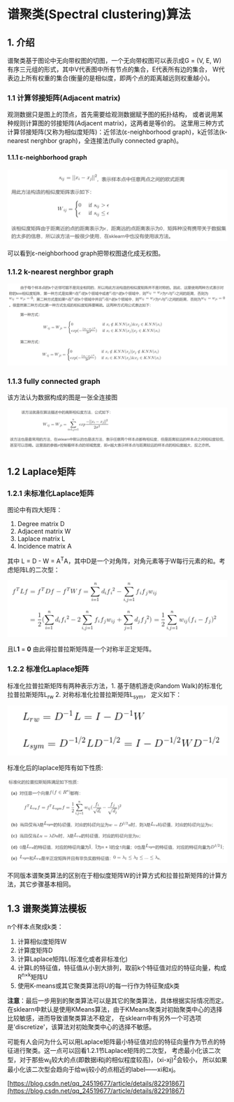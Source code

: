 # 谱聚类(Spectral clustering)算法
## 1. 介绍
谱聚类基于图论中无向带权图的切图，一个无向带权图可以表示成G = (V, E, W)有序三元组的形式，其中V代表图中所有节点的集合，E代表所有边的集合，
W代表边上所有权重的集合(衡量的是相似度，即两个点的距离越远则权重越小)。

### 1.1 计算邻接矩阵(Adjacent matrix)
观测数据只是图上的顶点，首先需要给观测数据赋予图的拓扑结构，
或者说用某种规则计算图的邻接矩阵(Adjacent matrix)，这两者是等价的。
这里用三种方式计算邻接矩阵(又称为相似度矩阵)：近邻法(ε-neighborhood graph)，k近邻法(k-nearest nerghbor graph)，全连接法(fully connected graph)。

#### 1.1.1 ε-neighborhood graph

![ε-neighborhood graph](../resources/Spectral_clustering/SC_episilon.jpg)

可以看到ε-neighborhood graph把带权图退化成无权图。

### 1.1.2 k-nearest nerghbor graph

![k-nearest nerghbor graph](../resources/Spectral_clustering/SC_K_neighbour.jpg)

### 1.1.3 fully connected graph

该方法认为数据构成的图是一张全连接图

![fully connected graph](../resources/Spectral_clustering/SC_fully_connect.jpg)

## 1.2 Laplace矩阵

### 1.2.1 未标准化Laplace矩阵
图论中有四大矩阵：
1. Degree matrix D
2. Adjacent matrix W
3. Laplace matrix L
4. Incidence matrix A

其中 L = D - W = A<sup>T</sup>A，其中D是一个对角阵，对角元素等于W每行元素的和。考虑矩阵L的二次型：

![laplace quadratic form](../resources/Spectral_clustering/laplace_quadratic.jpg)

且L**1** = **0** 由此得拉普拉斯矩阵是一个对称半正定矩阵。

### 1.2.2 标准化Laplace矩阵

标准化拉普拉斯矩阵有两种表示方法，1. 基于随机游走(Random Walk)的标准化拉普拉斯矩阵L<sub>rw</sub> 2. 对称标准化拉普拉斯矩阵L<sub>sym</sub>，
定义如下：

![normalize laplace](../resources/Spectral_clustering/laplace_normalize.jpg)

标准化后的laplace矩阵有如下性质:

![attribute](../resources/Spectral_clustering/laplace_normalize_attribute.jpg)

不同版本谱聚类算法的区别在于相似度矩阵W的计算方式和拉普拉斯矩阵的计算方法，其它步骤基本相同。

## 1.3 谱聚类算法模板
n个样本点聚成k类：
1. 计算相似度矩阵W
2. 计算度矩阵D
3. 计算Laplace矩阵L(标准化或者非标准化)
4. 计算L的特征值，特征值从小到大排列，取前k个特征值对应的特征向量，构成R<sup>n×k</sup>矩阵U
5. 使用K-means或其它聚类算法将U的每一行作为特征聚成k类

**注意**：最后一步用到的聚类算法可以是其它的聚类算法，具体根据实际情况而定。在sklearn中默认是使用KMeans算法，由于KMeans聚类对初始聚类中心的选择比较敏感，进而导致谱聚类算法不稳定，
在sklearn中有另外一个可选项是'discretize'，该算法对初始聚类中心的选择不敏感。

可能有人会问为什么可以用Laplace矩阵最小特征值对应的特征向量作为节点的特征进行聚类。这一点可以回看1.2.1节Laplace矩阵的二次型，
考虑最小化该二次型，对于那些w<sub>ij</sub>较大的点(即数据i和j的相似程度较高)，(xi-xj)<sup>2</sup>会较小，
所以如果最小化该二次型会趋向于给wij较小的点相近的label——xi和xj。






[https://blog.csdn.net/qq_24519677/article/details/82291867](https://blog.csdn.net/qq_24519677/article/details/82291867)










